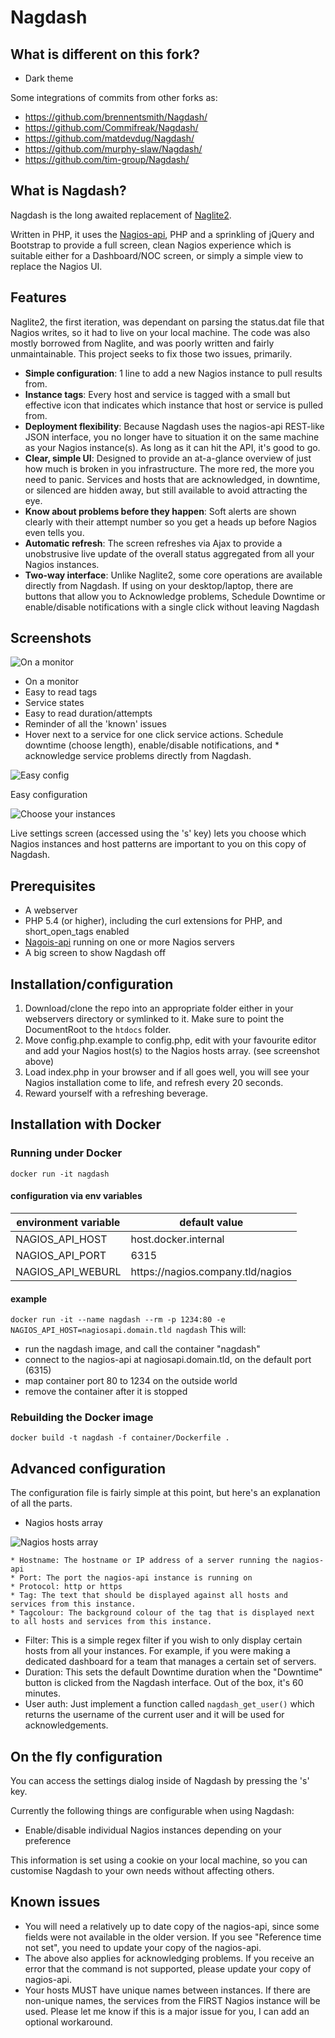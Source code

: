 # Nagdash

## What is different on this fork?

* Dark theme

Some integrations of commits from other forks as:
* https://github.com/brennentsmith/Nagdash/
* https://github.com/Commifreak/Nagdash/
* https://github.com/matdevdug/Nagdash/
* https://github.com/murphy-slaw/Nagdash/
* https://github.com/tim-group/Nagdash/

## What is Nagdash?

Nagdash is the long awaited replacement of [Naglite2](http://github.com/lozzd/naglite2).

Written in PHP, it uses the [Nagios-api](https://github.com/xb95/nagios-api), PHP and a sprinkling of jQuery and Bootstrap to provide a full screen, clean Nagios experience which is suitable either for a Dashboard/NOC screen, or simply a simple view to replace the Nagios UI.

## Features

Naglite2, the first iteration, was dependant on parsing the status.dat file that Nagios writes, so it had to live on your local machine. The code was also mostly borrowed from Naglite, and was poorly written and fairly unmaintainable. This project seeks to fix those two issues, primarily.

* **Simple configuration**: 1 line to add a new Nagios instance to pull results from.
* **Instance tags**: Every host and service is tagged with a small but effective icon that indicates which instance that host or service is pulled from.
* **Deployment flexibility**: Because Nagdash uses the nagios-api REST-like JSON interface, you no longer have to situation it on the same machine as your Nagios instance(s). As long as it can hit the API, it's good to go.
* **Clear, simple UI**: Designed to provide an at-a-glance overview of just how much is broken in you infrastructure. The more red, the more you need to panic. Services and hosts that are acknowledged, in downtime, or silenced are hidden away, but still available to avoid attracting the eye.
* **Know about problems before they happen**: Soft alerts are shown clearly with their attempt number so you get a heads up before Nagios even tells you.
* **Automatic refresh**: The screen refreshes via Ajax to provide a unobstrusive live update of the overall status aggregated from all your Nagios instances.
* **Two-way interface**: Unlike Naglite2, some core operations are available directly from Nagdash. If using on your desktop/laptop, there are buttons that allow you to Acknowledge problems, Schedule Downtime or enable/disable notifications with a single click without leaving Nagdash

## Screenshots

![On a monitor](https://github.com/luiz1361/Nagdash/raw/master/images/screenshots/dark_theme_screenshot.png)

* On a monitor
* Easy to read tags
* Service states
* Easy to read duration/attempts
* Reminder of all the 'known' issues
* Hover next to a service for one click service actions. Schedule downtime (choose length), enable/disable notifications, and * acknowledge service problems directly from Nagdash.

![Easy config](https://github.com/luiz1361/Nagdash/raw/master/images/screenshots/07_easy-configuration.png)

Easy configuration

![Choose your instances](https://github.com/luiz1361/Nagdash/raw/master/images/screenshots/08_live-settings-screen.png)

Live settings screen (accessed using the 's' key) lets you choose which Nagios instances and host patterns are important to you on this copy of Nagdash.


## Prerequisites
* A webserver
* PHP 5.4 (or higher), including the curl extensions for PHP, and short_open_tags enabled
* [Nagois-api](https://github.com/xb95/nagios-api) running on one or more Nagios servers
* A big screen to show Nagdash off

## Installation/configuration
1. Download/clone the repo into an appropriate folder either in your
   webservers directory or symlinked to it. Make sure to point the
   DocumentRoot to the `htdocs` folder.
2. Move config.php.example to config.php, edit with your favourite editor and
   add your Nagios host(s) to the Nagios hosts array. (see screenshot above)
3. Load index.php in your browser and if all goes well, you will see your
   Nagios installation come to life, and refresh every 20 seconds.
4. Reward yourself with a refreshing beverage.

## Installation with Docker
### Running under Docker
`docker run -it nagdash`

#### configuration via env variables
environment variable | default value
---------------------|--------------
NAGIOS_API_HOST | host.docker.internal
NAGIOS_API_PORT | 6315
NAGIOS_API_WEBURL | https:\/\/nagios.company.tld\/nagios

#### example
`docker run -it --name nagdash --rm -p 1234:80 -e NAGIOS_API_HOST=nagiosapi.domain.tld nagdash`
This will:
* run the nagdash image, and call the container "nagdash"
* connect to the nagios-api at nagiosapi.domain.tld, on the default port (6315)
* map container port 80 to 1234 on the outside world
* remove the container after it is stopped

### Rebuilding the Docker image
`docker build -t nagdash -f container/Dockerfile .`

## Advanced configuration

The configuration file is fairly simple at this point, but here's an explanation of all the parts.

* Nagios hosts array

![Nagios hosts array](https://github.com/luiz1361/Nagdash/raw/master/images/screenshots/09_nagios-hosts-array.png)

    * Hostname: The hostname or IP address of a server running the nagios-api
    * Port: The port the nagios-api instance is running on
    * Protocol: http or https
    * Tag: The text that should be displayed against all hosts and services from this instance.
    * Tagcolour: The background colour of the tag that is displayed next to all hosts and services from this instance.

* Filter: This is a simple regex filter if you wish to only display certain hosts from all your instances. For example, if you were making a dedicated dashboard for a team that manages a certain set of servers.
* Duration: This sets the default Downtime duration when the "Downtime" button is clicked from the Nagdash interface. Out of the box, it's 60 minutes.
* User auth: Just implement a function called `nagdash_get_user()` which returns the username of the current user and it will be used for acknowledgements.

## On the fly configuration
You can access the settings dialog inside of Nagdash by pressing the 's' key.

Currently the following things are configurable when using Nagdash:

* Enable/disable individual Nagios instances depending on your preference

This information is set using a cookie on your local machine, so you can customise Nagdash to your own needs without affecting others.

## Known issues
* You will need a relatively up to date copy of the nagios-api, since some fields were not available in the older version. If you see "Reference time not set", you need to update your copy of the nagios-api.
* The above also applies for acknowledging problems. If you receive an error that the command is not supported, please update your copy of nagios-api.
* Your hosts MUST have unique names between instances. If there are non-unique names, the services from the FIRST Nagios instance will be used. Please let me know if this is a major issue for you, I can add an optional workaround.
